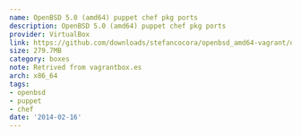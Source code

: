 ```yaml
---
name: OpenBSD 5.0 (amd64) puppet chef pkg ports
description: OpenBSD 5.0 (amd64) puppet chef pkg ports
provider: VirtualBox
link: https://github.com/downloads/stefancocora/openbsd_amd64-vagrant/openbsd50_amd64.box
size: 279.7MB
category: boxes
note: Retrived from vagrantbox.es
arch: x86_64
tags:
- openbsd
- puppet
- chef
date: '2014-02-16'
---
```

